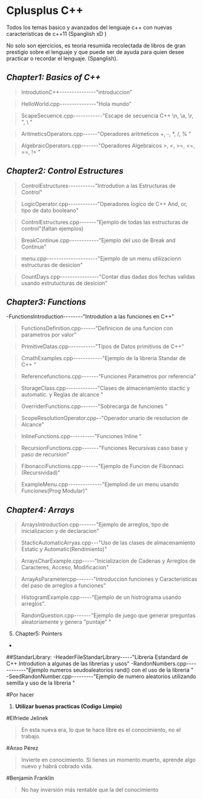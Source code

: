 # Cplusplus C++
Todos los temas basico y avanzados del lenguaje c++ con nuevas caracteristicas de c++11 (Spanglish xD )

No solo son ejercicios, es teoria resumida recolectada de libros de gran prestigio sobre el lenguaje 
y que puede ser de ayuda para quien desee practicar o recordar el lenguaje.
(Spanglish).


## *Chapter1: Basics of C++*

>IntrodutionC++---------------"introduccion"                                                                                           

>HelloWorld.cpp---------------"Hola mundo"                                                                                             

>ScapeSecuence.cpp------------"Escape de secuencia C++ \n, \a, \r, \", \ "                                                             

>AritmeticsOperators.cpp------"Operadores aritmeticos +, -, *, /, % "                                                                  

>AlgebraicOperators.cpp-------"Operadores Algebraicos >, <, >=, <=, ==, != "                                                           


## *Chapter2: Control Estructures*

>ControlEstructures-----------"Introdution a las Estructuras de Control"                                       

>LogicOperator.cpp------------"Operadores logico de C++ And, or, tipo de dato booleano"                                                

>ControlEstructures.cpp-------"Ejemplo de todas las estructuras de control"(faltan ejemplos)                                           

>BreakContinue.cpp------------"Ejemplo del uso de Break and Continue"

>menu.cpp---------------------"Ejemplo de un menu utilizacionn estructuras de desicion"

>CountDays.cpp----------------"Contar dias dadas dos fechas validas usando estrutucturas de desicion"                                                                  

## *Chapter3: Functions*

-FunctionsIntroduction--------"Introdution a las funciones en C++"      

>FunctionsDefinition.cpp------"Definicion de una funcion con parametros por valor"                                                     

>PrimitiveDatas.cpp-----------"Tipos de Datos primitivos de C++"                                                                       

>CmathExamples.cpp------------"Ejemplo de la libreria Standar de C++ <cmath> "                                                         

>Referencefunctions.cpp-------"Funciones Parametros por referencia"                                                                    

>StorageClass.cpp-------------"Clases de almacenamiento stactic y automatic. y Reglas de alcance "                                     

>OverriderFunctions.cpp-------"Sobrecarga de funciones "                                                                               

>ScopeResolutionOperator.cpp--"Operador unario de resolucion de Alcance"                                                               

>InlineFunctions.cpp----------"Funciones Inline "                                                                                      

>RecursionFunctions.cpp-------"Funciones Recursivas caso base y paso de recursion"                                                     

>FibonacciFunctions.cpp-------"Ejemplo de Funcion de Fibonnaci (Recursividad)"

>ExampleMenu.cpp--------------"Ejemplod de un menu usando Funciones(Prog Modular)"


## *Chapter4: Arrays*

>ArraysIntroduction.cpp-------"Ejemplo de arreglos, tipo de inicializacion y de declaracion"                                           

>StacticAutomaticArryas.cpp---"Uso de las clases de almacenamiento Estatic y Automatic(Rendimiento)"

>ArraysCharExample.cpp-----"Inicializacion de Cadenas y Arreglos de Caracteres, Acceso, Modificacion"

>ArrayAsParametercpp-------"Introduccion funciones y Caracteristicas del paso de arreglos a funciones"

>HistogramExample.cpp-----"Ejemplo de un histrograma usando arreglos".

>RandonQuestion.cpp-------"Ejemplo de juego que generar preguntas aleatoriamente y genera "puntaje" "



5. Chapter5: Pointers
-



##StandarLibrary:
-HeaderFileStandarLibrary-----"Libreria Estandard de C++ Introdution a algunas de las librerias y usos"
-RandonNumbers.cpp------------"Ejemplo numeros seudoaleatorios rand() con el uso de la libreria <cstdlib>"
-SeedRandonNumber.cpp---------"Ejemplo de numero aleatorios utilizando semilla y uso de la libreria <ctime> "



#Por hacer
1. **Utilizar buenas practicas (Codigo Limpio)**


#Elfriede Jelinek 
>En esta nueva era, lo que te hace libre es el conocimiento, no el trabajo.


#Anxo Pérez
>Invierte en conocimiento. Si tienes un momento muerto, aprende algo nuevo y habrá cobrado vida.

#Benjamin Franklin
>No hay inversión más rentable que la del conocimiento
